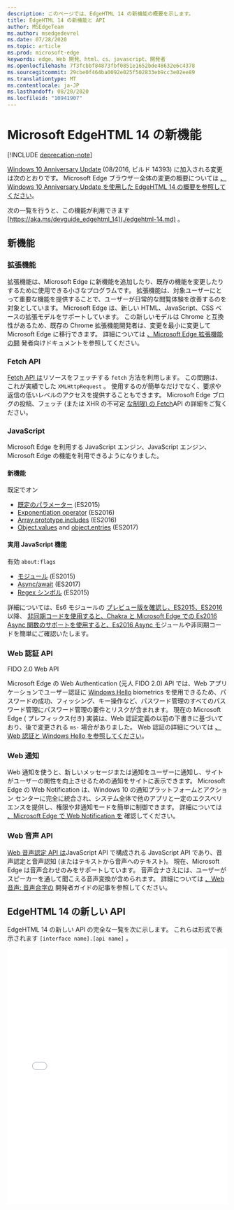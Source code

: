 ```yaml
---
description: このページでは、EdgeHTML 14 の新機能の概要を示します。
title: EdgeHTML 14 の新機能と API
author: MSEdgeTeam
ms.author: msedgedevrel
ms.date: 07/28/2020
ms.topic: article
ms.prod: microsoft-edge
keywords: edge、Web 開発、html、cs、javascript、開発者
ms.openlocfilehash: 7f3fcbbf84873fbf0851e1652bde48632e6c4378
ms.sourcegitcommit: 29cbe0f464ba0092e025f502833eb9cc3e02ee89
ms.translationtype: MT
ms.contentlocale: ja-JP
ms.lasthandoff: 08/20/2020
ms.locfileid: "10941907"
---
```

# Microsoft EdgeHTML 14 の新機能  

[!INCLUDE [deprecation-note](../../includes/legacy-edge-note.md)]  

[Windows 10 Anniversary Update](https://blogs.windows.com/windowsexperience/2016/06/29) \(08/2016, ビルド 14393\) に加入される変更は次のとおりです。  Microsoft Edge ブラウザー全体の変更の概要については [、Windows 10 Anniversary Update を使用した EdgeHTML 14 の概要を参照してください](https://blogs.windows.com/msedgedev/2016/08/04)。  

次の一覧を行うと、この機能が利用できます [https://aka.ms/devguide_edgehtml_14](./edgehtml-14.md) 。  

## 新機能  

### 拡張機能  

拡張機能は、Microsoft Edge に新機能を追加したり、既存の機能を変更したりするために使用できる小さなプログラムです。  拡張機能は、対象ユーザーにとって重要な機能を提供することで、ユーザーが日常的な閲覧体験を改善するのを対象としています。  Microsoft Edge は、新しい HTML、JavaScript、CSS ベースの拡張モデルをサポートしています。  この新しいモデルは Chrome と互換性があるため、既存の Chrome 拡張機能開発者は、変更を最小に変更して Microsoft Edge に移行できます。  詳細については [、Microsoft Edge 拡張機能の開](../../extensions/index.md) 発者向けドキュメントを参照してください。  

### Fetch API  
[Fetch API は](https://fetch.spec.whatwg.org#fetch-api)リソースをフェッチする `fetch` 方法を利用します。  この問題は、これが実績でした `XMLHttpRequest` 。  使用するのが簡単なだけでなく、要求や返信の低いレベルのアクセスを提供することもできます。  Microsoft Edge ブログの投稿、フェッチ (または XHR の不可定 [な制限) の Fetch](https://blogs.windows.com/msedgedev/2016/05/24)API の詳細をご覧ください。  

### JavaScript  

Microsoft Edge を利用する JavaScript エンジン、JavaScript エンジン、Microsoft Edge の機能を利用できるようになりました。  

#### 新機能  

既定でオン  

*   [既定のパラメーター](https://developer.microsoft.com/microsoft-edge/platform/status/defaultparameteres6) \(ES2015\)
*   [Exponentiation operator](https://developer.microsoft.com/microsoft-edge/platform/status/exponentiationoperatores2016) \(ES2016\)
*   [Array.prototype.includes](https://developer.microsoft.com/microsoft-edge/platform/status/arrayprototypeincludeses2016) \(ES2016\)
*   [Object.values](https://developer.mozilla.org/docs/Web/JavaScript/Reference/Global_Objects/Object/values) and [object.entries](https://developer.mozilla.org/docs/Web/JavaScript/Reference/Global_Objects/Object/entries) \(ES2017\)  

#### 実用 JavaScript 機能  

有効 `about:flags`  

*   [モジュール](https://blogs.windows.com/msedgedev/2016/05/17) \(ES2015\)  
*   [Async/await](https://developer.microsoft.com/microsoft-edge/platform/status/asyncfunctionses2016) \(ES2017\)  
*   [Regex シンボル](https://developer.microsoft.com/microsoft-edge/platform/status/regexpbuiltinses6) \(ES2015\)  

詳細については、Es6 モジュールの [プレビュー版を確認し、ES2015、ES2016](https://blogs.windows.com/msedgedev/2016/05/17) 以降、 [非同期コードを使用すると、Chakra と Microsoft Edge での Es2016 Async 関数のサポートを使用すると、Es2016 Async モ](https://blogs.windows.com/msedgedev/2015/09/30)ジュールや非同期コードを簡単にご確認いたします。  

### Web 認証 API  

FIDO 2.0 Web API  

Microsoft Edge の Web Authentication \(元人 FIDO 2.0\) API では、Web アプリケーションでユーザー認証に [Windows Hello](https://www.microsoft.com/windows/comprehensive-security) biometrics を使用できるため、パスワードの成功、フィッシング、キー操作など、パスワード管理のすべてのパスワード管理にパスワード管理の要件とリスクが含まれます。  現在の Microsoft Edge \( プレフィックス付き\) 実装は、Web 認証定義の以前の下書きに基づいており、後で変更される `ms-` 場合がありました。  Web 認証の詳細については  [、Web 認証と Windows Hello を参照してください](../windows-integration/web-authentication.md)。

### Web 通知
Web 通知を使うと、新しいメッセージまたは通知をユーザーに通知し、サイトがユーザーの関性を向上させるための通知をサイトに表示できます。  Microsoft Edge の Web Notification は、Windows 10 の通知プラットフォームとアクション センターに完全に統合され、システム全体で他のアプリと一定のエクスペリエンスを提供し、権限や非通知モードを簡単に制御できます。  詳細については [、Microsoft Edge で Web Notification を](https://blogs.windows.com/msedgedev/2016/05/16) 確認してください。  

### Web 音声 API
[Web 音声認定 API は](https://dvcs.w3.org/hg/speech-api/raw-file/tip/speechapi.html)JavaScript API で構成される JavaScript API であり、音声認定と音声認知 (またはテキストから音声へのテキスト)。  現在、Microsoft Edge は音声合わせのみをサポートしています。  音声合ナさえには、ユーザーがスピーカーを通して聞こえる音声変換が含められます。  詳細については [、Web 音声: 音声合字の](https://developer.mozilla.org/docs/Web/API/Web_Speech_API) 開発者ガイドの記事を参照してください。  

## EdgeHTML 14 の新しい API

EdgeHTML 14 の新しい API の完全な一覧を次に示します。  これらは形式で表示されます `[interface name].[api name]` 。  

<iframe height='585' scrolling='no' title='EdgeHTML 14 の新しい API' src='//codepen.io/MSEdgeDev/embed/oWMEPE/?height=585&theme-id=23761&default-tab=result&embed-version=2' frameborder='no' allowtransparency='true' allowfullscreen='true' style='width: 100%;'><a href='https://codepen.io/MSEdgeDev/pen/oWMEPE/'>CodePen の Microsoft EdgeHTML 14 の Pen New API </a> <a href='https://codepen.io/MSEdgeDev'> @MSEdgeDev </a> <a href='https://codepen.io'> を参照してください </a> 。</iframe>  

